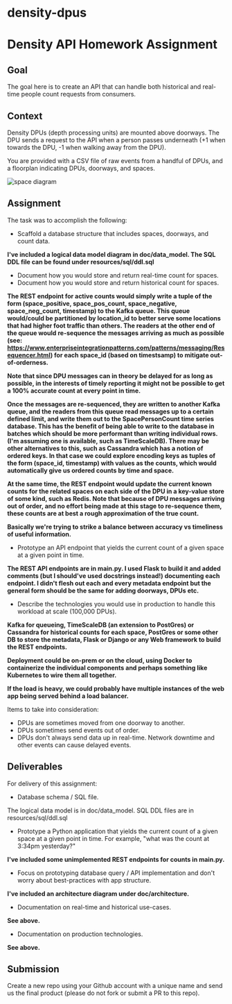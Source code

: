 # density-dpus

# Density API Homework Assignment

## Goal

The goal here is to create an API that can handle both historical and real-time people count requests from consumers.

## Context

Density DPUs (depth processing units) are mounted above doorways. The DPU sends a request to the API when a person passes underneath (+1 when towards the DPU, -1 when walking away from the DPU).

You are provided with a CSV file of raw events from a handful of DPUs, and a floorplan indicating DPUs, doorways, and spaces.

![space diagram](https://raw.githubusercontent.com/DensityCo/api-hw/trunk/space-diagram.png)


## Assignment

The task was to accomplish the following:

- Scaffold a database structure that includes spaces, doorways, and count data.

**I've included a logical data model diagram in doc/data_model. The SQL DDL file can be found under resources/sql/ddl.sql**

- Document how you would store and return real-time count for spaces.
- Document how you would store and return historical count for spaces.

**The REST endpoint for active counts would simply write a tuple of the form (space_positive, space_pos_count, space_negative, space_neg_count, timestamp)
to the Kafka queue. This queue would/could be partitioned by location_id to better serve some locations that had higher foot traffic
than others. The readers at the other end of the queue would re-sequence the messages arriving as much as possible 
(see: https://www.enterpriseintegrationpatterns.com/patterns/messaging/Resequencer.html) for each space_id (based on timestsamp) 
to mitigate out-of-orderness.** 

**Note that since DPU messages can in theory be delayed for as long as possible, in the interests of timely reporting it might not 
be possible to get a 100% accurate count at every point in time.**

**Once the messages are re-sequenced, they are written to another Kafka queue, and the readers from this queue read messages
up to a certain defined limit, and write them out to the SpacePersonCount time series database. This has the benefit of 
being able to write to the database in batches which should be more performant than writing individual rows. 
(I'm assuming one is available, such as TimeScaleDB). There may be other alternatives to this, such as Cassandra which has a 
notion of ordered keys. In that case we could explore encoding keys as tuples of the form (space_id, timestamp) with values as 
the counts, which would automatically give us ordered counts by time and space.**

**At the same time, the REST endpoint would update the current known counts for the related spaces on each side of the DPU
in a key-value store of some kind, such as Redis. Note that because of DPU messages arriving out of order, and no effort
being made at this stage to re-sequence them, these counts are at best a rough approximation of the true count.**

**Basically we're trying to strike a balance between accuracy vs timeliness of useful information.**

- Prototype an API endpoint that yields the current count of a given space at a given point in time.

**The REST API endpoints are in main.py. I used Flask to build it and added comments 
(but I should've used docstrings instead!) documenting each endpoint. I didn't flesh out each and every metadata endpoint 
but the general form should be the same for adding doorways, DPUs etc.**

- Describe the technologies you would use in production to handle this workload at scale (100,000 DPUs).

**Kafka for queueing, TimeScaleDB (an extension to PostGres) or Cassandra for historical counts for each space, 
PostGres or some other DB to store the metadata, Flask or Django or any Web framework to build the REST endpoints.** 

**Deployment could be on-prem or on the cloud, using Docker to containerize the individual components and perhaps something 
like Kubernetes to wire them all together.**

**If the load is heavy, we could probably have multiple instances of the web app being served behind a load balancer.**

Items to take into consideration:

- DPUs are sometimes moved from one doorway to another.
- DPUs sometimes send events out of order.
- DPUs don't always send data up in real-time. Network downtime and other events can cause delayed events.

## Deliverables

For delivery of this assignment:

- Database schema / SQL file.

The logical data model is in doc/data_model. SQL DDL files are in resources/sql/ddl.sql

- Prototype a Python application that yields the current count of a given space at a given point in time. For example, "what was the count at 3:34pm yesterday?"

**I've included some unimplemented REST endpoints for counts in main.py.**

- Focus on prototyping database query / API implementation and don't worry about best-practices with app structure.

**I've included an architecture diagram under doc/architecture.**

- Documentation on real-time and historical use-cases.

**See above.**

- Documentation on production technologies.

**See above.**

## Submission
Create a new repo using your Github account with a unique name and send us the final product (please do not fork or submit a PR to this repo).

